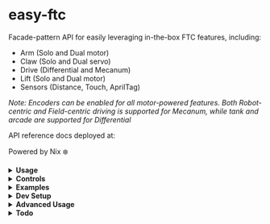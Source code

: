 # easy-ftc

Facade-pattern API for easily leveraging in-the-box FTC features, including:
* Arm (Solo and Dual motor)
* Claw (Solo and Dual servo)
* Drive (Differential and Mecanum)
* Lift (Solo and Dual motor)
* Sensors (Distance, Touch, AprilTag)

<i>Note: Encoders can be enabled for all motor-powered features. Both Robot-centric and Field-centric driving is supported for Mecanum, while tank and arcade are supported for Differential</i>

API reference docs deployed at: 

Powered by Nix ❄️

<details>
<summary><b>Usage</b></summary>

Download release archive:
* Download 'easy-ftc-release.aar' (the Android archive for this library) at: https://github.com/camdenboren/easy-ftc/releases

OnBot Java:
* Upload the .aar using OnBot Java's GUI

Blocks:
* asdf

Android Studio:
* asdf
</details>

<details>
<summary><b>Controls</b></summary>

Arm:
* Bumpers
    * RB to raise
    * LB to lower


Claw:
* Buttons: A, B
    * A to open
    * B to close

Drive:
* Joysticks
* Option (resets gyro, optional)

Lift:
* Triggers
    * RT to lift
    * LT to lower
</details>

<details>
<summary><b>Examples</b></summary>
Autonomous control of Mecanum drivetrain with encoders and field-centric layout enabled

    package org.firstinspires.ftc.teamcode.auto;

    import org.cen.easy_ftc.*;
    import com.qualcomm.robotcore.eventloop.opmode.Autonomous;
    import com.qualcomm.robotcore.eventloop.opmode.LinearOpMode;

    @Autonomous(name = "Auto")
    public class Auto extends LinearOpMode {
        /**
        * This function is executed when this OpMode is selected from the Driver Station.
        */
        @Override
        public void runOpMode() {
            // Hardware init
            Mecanum mecanum = new Mecanum(this, hardwareMap, true, "field");

            waitForStart();
            if (opModeIsActive()) {
                // Move drivetrain forward at half power for 2s
                mecanum.move(0.5, "forward", 2);
            }
        }
    }
</details>

<details>
<summary><b>Dev Setup</b></summary>
Nix is my preferred approach for setting up the development environment. Linux, MacOS, and WSL are supported

<b>Must install flake-enabled Nix before running</b>

Launch development environment

    nix develop github:camdenboren/easy-ftc

The project can also be imported into Android Studio, where Windows is also supported

<b>Must install git and Android Studio before running</b>

    git clone https://github.com/camdenboren/easy-ftc.git
    Import project in Android Studio

For either approach, gradlew builds are supported
</details>

<details>
<summary><b>Advanced Usage</b></summary>
Generate javadoc

    javadoc -d docs -classpath easy-ftc/build/aarLibraries/org.firstinspires.ftc-RobotCore-10.0.0.jar:easy-ftc/build/aarLibraries/org.firstinspires.ftc-Vision-10.0.0.jar:easy-ftc/build/aarLibraries/org.firstinspires.ftc-Hardware-10.0.0.jar -sourcepath easy-ftc/src/main/java/ org.cen.easy_ftc.arm org.cen.easy_ftc.claw org.cen.easy_ftc.drive org.cen.easy_ftc.lift org.cen.easy_ftc.sensor
</details>

<details>
<summary><b>Todo</b></summary>

Features
- [ ] Add setters for directionality
- [ ] OpenCV
- [ ] Flesh out AprilTag
- [ ] Support RUN_TO_POSITION for encoders via moveTo
- [ ] Support moving until sensor says otherwise via moveUntil
- [ ] Tests

Documentation
- [ ] Add more examples
- [ ] Improve usage instructions
- [ ] Add 'Common Issues' section
- [ ] Add graphics for usage, controls
- [ ] Flesh out controls for different drive configurations
- [ ] Create logo
</details>